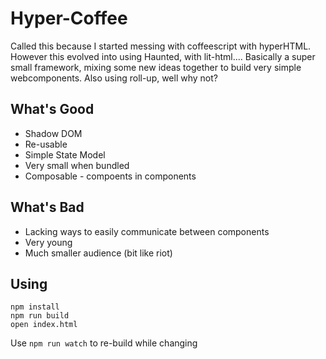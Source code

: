 # Hyper-Coffee

Called this because I started messing with coffeescript with hyperHTML.
However this evolved into using Haunted, with lit-html....
Basically a super small framework, mixing some new ideas together to build very simple webcomponents.
Also using roll-up, well why not?

## What's Good

* Shadow DOM
* Re-usable
* Simple State Model
* Very small when bundled
* Composable - compoents in components

## What's Bad
* Lacking ways to easily communicate between components
* Very young
* Much smaller audience (bit like riot)

## Using

```
npm install
npm run build
open index.html
```

Use `npm run watch` to re-build while changing

